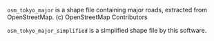 `osm_tokyo_major` is a shape file containing major roads, extracted from OpenStreetMap. (c) OpenStreetMap Contributors

`osm_tokyo_major_simplified` is a simplified shape file by this software.
